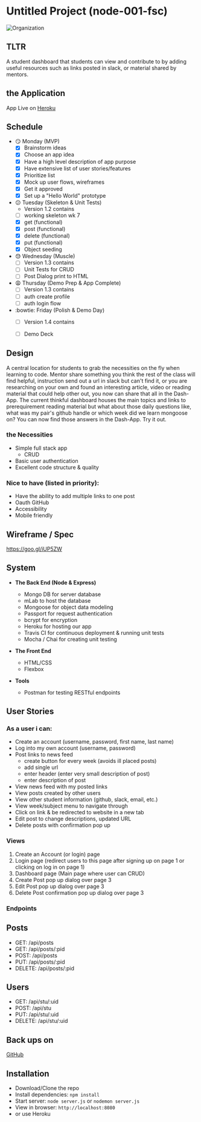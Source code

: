 # Untitled Project (node-001-fsc)

![Organization](http://www.explainxkcd.com/wiki/images/1/1b/home_organization.png)

## TLTR
A student dashboard that students can view and contribute to by adding useful resources such as links posted in slack, or material shared by mentors.

## the Application
App Live on
[Heroku](https://tranquil-plateau-10397.herokuapp.com/)
## Schedule
* :smirk: Monday (MVP)
	- [x] Brainstorm ideas
	- [x] Choose an app idea
	- [x] Have a high level description of app purpose
	- [x] Have extensive list of user stories/features
	- [x] Prioritize list
	- [x] Mock up user flows, wireframes
	- [x] Get it approved
	- [x] Set up a "Hello World" prototype

* :confused: Tuesday (Skeleton & Unit Tests)
	*  Version 1.2 contains
	- [ ] working skeleton wk 7
	- [x] get (functional)
	- [x] post (functional)
	- [x] delete (functional)
	- [x] put (functional)
	- [x] Object seeding

* :sweat: Wednesday (Muscle)
	- [ ] Version 1.3 contains 	
	- [ ] Unit Tests for CRUD
	- [ ] Post Dialog print to HTML

* :weary: Thursday (Demo Prep & App Complete)
	- [ ] Version 1.3 contains
	- [ ] auth create profile
	- [ ] auth login flow

* :bowtie: Friday (Polish & Demo Day)
	- [ ] Version 1.4 contains
	- [ ] Demo Deck


## Design
A central location for students to grab the necessities on the fly when learning to code.
Mentor share something you think the rest of the class will find helpful, instruction send out a url in slack but can't find it, or you are researching on your own and found an interesting article, video or reading material that could help other out, you now can share that all in the Dash-App.
The current thinkful dashboard houses the main topics and links to prerequirement reading material but what about those daily questions like, what was my pair's github handle or which week did we learn mongoose on? You can now find those answers in the Dash-App. Try it out.


### the Necessities
* Simple full stack app
	* CRUD
* Basic user authentication
* Excellent code structure & quality


### Nice to have (listed in priority):
* Have the ability to add multiple links to one post
* Oauth GitHub
* Accessibility
* Mobile friendly

## Wireframe / Spec
https://goo.gl/iUP5ZW

## System
* **The Back End (Node & Express)**
	* Mongo DB for server database
	* mLab to host the database
	* Mongoose for object data modeling
	* Passport for request authentication
	* bcrypt for encryption
	* Heroku for hosting our app
	* Travis CI for continuous deployment & running unit tests
	* Mocha / Chai for creating unit testing

* **The Front End**
	* HTML/CSS
	* Flexbox

* **Tools**
	* Postman for testing RESTful endpoints

## User Stories
### As a user i can:
* Create an account (username, password, first name, last name)
* Log into my own account (username, password)
* Post links to news feed
	* create button for every week (avoids ill placed posts)
	* add single url
	* enter header (enter very small description of post)
	* enter description of post
* View news feed with my posted links
* View posts created by other users
* View other student information (github, slack, email, etc.)
* View week/subject menu to navigate through
* Click on link & be redirected to website in a new tab
* Edit post to change descriptions, updated URL
* Delete posts with confirmation pop up


### Views
1. Create an Account (or login) page
2. Login page (redirect users to this page after signing up on page 1 or clicking on log in on page 1)
3. Dashboard page (Main page where user can CRUD)
4. Create Post pop up dialog over page 3
5. Edit Post pop up dialog over page 3
6. Delete Post confirmation pop up dialog over page 3

### Endpoints
## Posts
* GET: /api/posts
* GET: /api/posts/:pid
* POST: /api/posts
* PUT: /api/posts/:pid
* DELETE: /api/posts/:pid

## Users
* GET: /api/stu/:uid
* POST: /api/stu
* PUT: /api/stu/:uid
* DELETE: /api/stu/:uid

## Back ups on
[GitHub](https://github.com/mscottcam/dash_capstone)

## Installation
- Download/Clone the repo
- Install dependencies: `npm install`
- Start server: `node server.js` or `nodemon server.js`
- View in browser: `http://localhost:8080`
- or use Heroku

